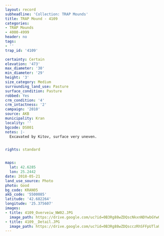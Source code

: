 ```yaml
---
layout: record
subheadline: 'Collection: TRAP Mounds'
title: TRAP Mound - 4109
categories:
- TRAP Mounds
- 4000-4999
header: no
tags:
- ''
trap_id: '4109'

certainty: Certain
elevation: '473'
max_diameter: '30'
min_diameter: '29'
height: '3'
size_category: Medium
surrounding_land_use: Pasture
surface_condition: Pasture
robbed: Yes
crm_condition: '4'
crm_intactness: '2'
campaign: '2010'
source: AKB
municipality: Kran
locality: ''
bgcode: DS001
notes: |-
  Excavated by Kitov, surface very uneven.


rights: standard


maps:
  lat: 42.6285
  lon: 25.2442
date: 2018-05-21
land_use_source: Photo
photo: Good
bg_code: KRAN05
akb_code: '5500085'
latitude: '42.682264'
longitude: '25.375607'
images:
- title: 4109_Overveiw_NW02.JPG
  image_path: https://drive.google.com/uc?id=0B3Rg88wZDQscNkxnNDYwbGYwOUk
- title: 4109__Detail.JPG
  image_path: https://drive.google.com/uc?id=0B3Rg88wZDQscczRhSFFpUTlaUEE
---
```

